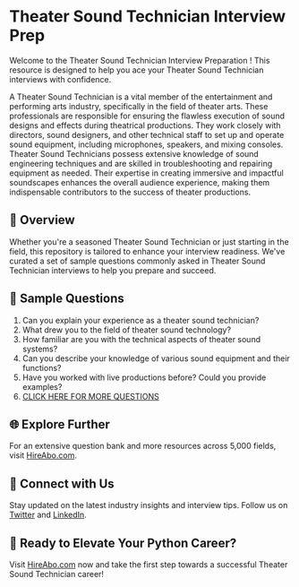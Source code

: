 # Theater Sound Technician Interview Prep

Welcome to the Theater Sound Technician Interview Preparation ! This resource is designed to help you ace your Theater Sound Technician interviews with confidence.

A Theater Sound Technician is a vital member of the entertainment and performing arts industry, specifically in the field of theater arts. These professionals are responsible for ensuring the flawless execution of sound designs and effects during theatrical productions. They work closely with directors, sound designers, and other technical staff to set up and operate sound equipment, including microphones, speakers, and mixing consoles. Theater Sound Technicians possess extensive knowledge of sound engineering techniques and are skilled in troubleshooting and repairing equipment as needed. Their expertise in creating immersive and impactful soundscapes enhances the overall audience experience, making them indispensable contributors to the success of theater productions.

## 🚀 Overview

Whether you're a seasoned Theater Sound Technician or just starting in the field, this repository is tailored to enhance your interview readiness. We've curated a set of sample questions commonly asked in Theater Sound Technician interviews to help you prepare and succeed.

## 📝 Sample Questions

1. Can you explain your experience as a theater sound technician?
2. What drew you to the field of theater sound technology?
3. How familiar are you with the technical aspects of theater sound systems?
4. Can you describe your knowledge of various sound equipment and their functions?
5. Have you worked with live productions before? Could you provide examples?
6. [CLICK HERE FOR MORE QUESTIONS](https://hireabo.com/job/16_3_28/Theater%20Sound%20Technician)

## 🌐 Explore Further

For an extensive question bank and more resources across 5,000 fields, visit [HireAbo.com](https://www.hireabo.com).

## 📱 Connect with Us

Stay updated on the latest industry insights and interview tips. Follow us on [Twitter](https://twitter.com/hireabo) and [LinkedIn](https://www.linkedin.com/in/hire-abo-3609972a8/).

## 🚀 Ready to Elevate Your Python Career?

Visit [HireAbo.com](https://www.hireabo.com) now and take the first step towards a successful Theater Sound Technician career!